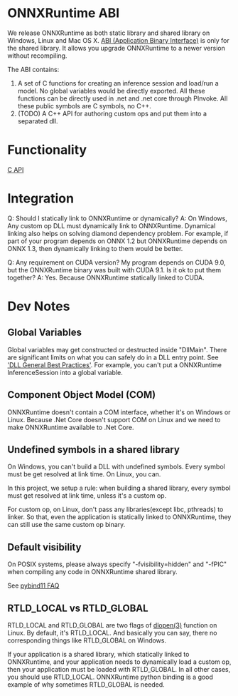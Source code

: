 # ONNXRuntime ABI

We release ONNXRuntime as both static library and shared library on Windows, Linux and Mac OS X. [ABI (Application Binary Interface)](https://en.wikipedia.org/wiki/Application_binary_interface) is only for the shared library. It allows you upgrade ONNXRuntime to a newer version without recompiling.

The ABI contains:

1. A set of C functions for creating an inference session and load/run a model. No global variables would be directly exported. All these functions can be directly used in .net and .net core through PInvoke. All these public symbols are C symbols, no C++.
2. (TODO) A C++ API for authoring custom ops and put them into a separated dll.

# Functionality
[C API](C_API.md)

# Integration
Q: Should I statically link to ONNXRuntime or dynamically?
A: On Windows, Any custom op DLL must dynamically link to ONNXRuntime.
Dynamical linking also helps on solving diamond dependency problem. For example, if part of your program depends on ONNX 1.2 but ONNXRuntime depends on ONNX 1.3, then dynamically linking to them would be better.

Q: Any requirement on CUDA version? My program depends on CUDA 9.0, but the ONNXRuntime binary was built with CUDA 9.1. Is it ok to put them together?
A: Yes. Because ONNXRuntime statically linked to CUDA.

# Dev Notes

## Global Variables
Global variables may get constructed or destructed inside "DllMain". There are significant limits on what you can safely do in a DLL entry point. See ['DLL General Best Practices'](https://docs.microsoft.com/en-us/windows/desktop/dlls/dynamic-link-library-best-practices). For example, you can't put a ONNXRuntime InferenceSession into a global variable.

## Component Object Model (COM)
ONNXRuntime doesn't contain a COM interface, whether it's on Windows or Linux. Because .Net Core doesn't support COM on Linux and we need to make ONNXRuntime available to .Net Core.

## Undefined symbols in a shared library
On Windows, you can't build a DLL with undefined symbols. Every symbol must be get resolved at link time. On Linux, you can.

In this project, we setup a rule: when building a shared library, every symbol must get resolved at link time, unless it's a custom op.

For custom op, on Linux, don't pass any libraries(except libc, pthreads) to linker. So that, even the application is statically linked to ONNXRuntime, they can still use the same custom op binary.


## Default visibility
On POSIX systems, please always specify "-fvisibility=hidden" and "-fPIC" when compiling any code in ONNXRuntime shared library.

 See [pybind11 FAQ](https://github.com/pybind/pybind11/blob/master/docs/faq.rst#someclass-declared-with-greater-visibility-than-the-type-of-its-field-someclassmember--wattributes)


## RTLD_LOCAL vs RTLD_GLOBAL
RTLD_LOCAL and RTLD_GLOBAL are two flags of [dlopen(3)](http://pubs.opengroup.org/onlinepubs/9699919799/functions/dlopen.html) function on Linux. By default, it's RTLD_LOCAL. And basically you can say, there no corresponding things like RTLD_GLOBAL on Windows.

If your application is a shared library, which statically linked to ONNXRuntime, and your application needs to dynamically load a custom op, then your application must be loaded with RTLD_GLOBAL. In all other cases, you should use RTLD_LOCAL. ONNXRuntime python binding is a good example of why sometimes RTLD_GLOBAL is needed.
